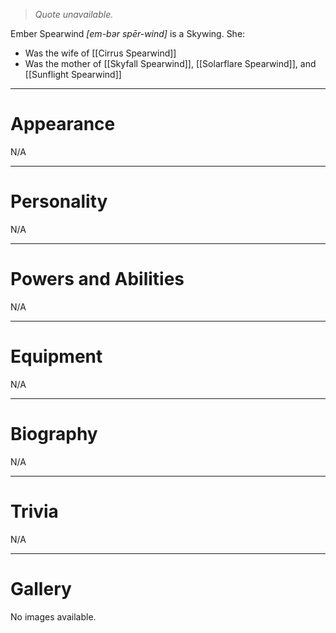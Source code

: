 > *Quote unavailable.*


Ember Spearwind *\[em-bər spēr-wind\]* is a Skywing. She:
- Was the wife of [[Cirrus Spearwind]]
- Was the mother of [[Skyfall Spearwind]], [[Solarflare Spearwind]], and [[Sunflight Spearwind]] 
***
# Appearance
N/A
***
# Personality
N/A
***
# Powers and Abilities
N/A
***
# Equipment
N/A
***
# Biography
N/A
***
# Trivia
N/A

***
# Gallery
No images available.